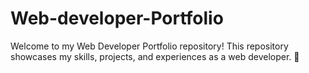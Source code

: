 # Web-developer-Portfolio
Welcome to my Web Developer Portfolio repository! This repository showcases my skills, projects, and experiences as a web developer. 🚀
